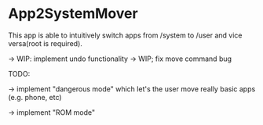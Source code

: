# App2SystemMover
This app is able to intuitively switch apps from /system to /user and vice versa(root is required).


-> WIP: implement undo functionality
-> WIP; fix move command bug

TODO:

-> implement "dangerous mode" which let's the user move really basic apps (e.g. phone, etc)

-> implement "ROM mode"